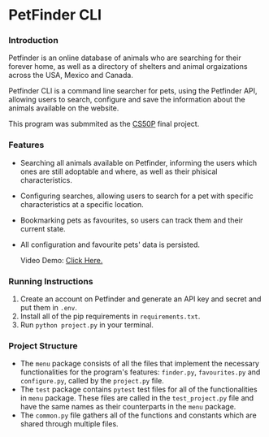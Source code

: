 #  PetFinder CLI

### Introduction
Petfinder is an online database of animals who are searching for their forever home, as well as a directory of shelters and animal orgaizations across the USA, Mexico and Canada.

Petfinder CLI is a command line searcher for pets, using the Petfinder API, allowing users to search, configure and save the information about the animals available on the website.

This program was submmited as the [CS50P](https://cs50.harvard.edu/python/2022/) final project.

### Features
- Searching all animals available on Petfinder, informing the users which ones are still adoptable and where, as well as their phisical characteristics.
- Configuring searches, allowing users to search for a pet with specific characteristics at a specific location.
- Bookmarking pets as favourites, so users can track them and their current state.
- All configuration and favourite pets' data is persisted.

  Video Demo: [Click Here.](https://raw.githubusercontent.com/mia-sv/petfinder-cli/main/Video%20Presentation.mp4)

### Running Instructions
1. Create an account on Petfinder and generate an API key and secret and put them in `.env`.
2. Install all of the pip requirements in `requirements.txt`.
3. Run `python project.py` in your terminal.

### Project Structure 
- The `menu` package consists of all the files that implement the necessary functionalities for the program's features: `finder.py`, `favourites.py` and `configure.py`, called by the `project.py` file.
- The `test` package contains `pytest` test files for all of the functionalities in `menu` package. These files are called in the `test_project.py` file and have the same names as their counterparts in the `menu` package.
- The `common.py` file gathers all of the functions and constants which are shared through multiple files.
